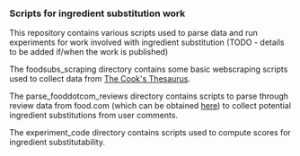 ### Scripts for ingredient substitution work

This repository contains various scripts used to parse data and run experiments for work involved with
ingredient substitution (TODO - details to be added if/when the work is published)

The foodsubs_scraping directory contains some basic webscraping scripts used to collect data from 
[The Cook's Thesaurus](http://foodsubs.com). 

The parse_fooddotcom_reviews directory contains scripts to parse through review data from food.com (which can
be obtained [here](https://www.kaggle.com/shuyangli94/food-com-recipes-and-user-interactions)) to collect
potential ingredient substitutions from user comments.

The experiment_code directory contains scripts used to compute scores for ingredient substitutability.  